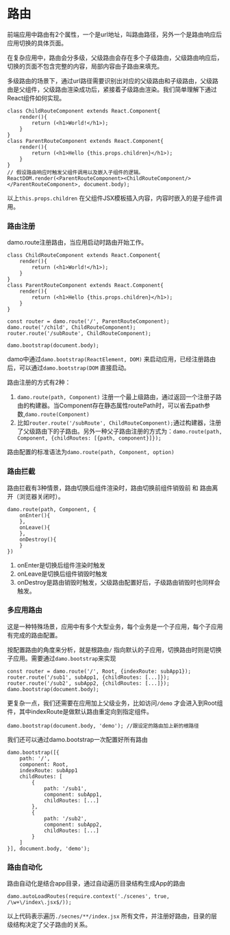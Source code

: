 # 路由

前端应用中路由有2个属性，一个是url地址，叫路由路径，另外一个是路由响应后应用切换的具体页面。

在复杂应用中，路由会分多级，父级路由会存在多个子级路由，父级路由响应后，切换的页面不包含完整的内容，局部内容由子路由来填充。

多级路由的场景下，通过url路径需要识别出对应的父级路由和子级路由，父级路由是父组件，父级路由渲染成功后，紧接着子级路由渲染。我们简单理解下通过React组件如何实现。

```
class ChildRouteComponent extends React.Component{
    render(){
        return (<h1>World!</h1>);
    }
}
class ParentRouteComponent extends React.Component{
    render(){
        return (<h1>Hello {this.props.children}</h1>);
    }
}
// 假设路由响应时触发父组件调用以及嵌入子组件的逻辑。
ReactDOM.render(<ParentRouteComponent><ChildRouteComponent/></ParentRouteComponent>, document.body);
```

以上`this.props.children` 在父组件JSX模板插入内容，内容时嵌入的是子组件调用。

### 路由注册

damo.route注册路由，当应用启动时路由开始工作。

```
class ChildRouteComponent extends React.Component{
    render(){
        return (<h1>World!</h1>);
    }
}
class ParentRouteComponent extends React.Component{
    render(){
        return (<h1>Hello {this.props.children}</h1>);
    }
}

const router = damo.route('/', ParentRouteComponent);
damo.route('/child', ChildRouteComponent);
router.route('/subRoute', ChildRouteComponent);

damo.bootstrap(document.body);
```

damo中通过`damo.bootstrap(ReactElement, DOM)` 来启动应用，已经注册路由后，可以通过`damo.bootstrap(DOM` 直接启动。

路由注册的方式有2种：

1. `damo.route(path, Component)` 注册一个最上级路由，通过返回一个注册子路由的构建器。当Component存在静态属性routePath时，可以省去path参数,`damo.route(Component)`
2. 比如`router.route('/subRoute', ChildRouteComponent);`通过构建器，注册了父级路由下的子路由。另外一种父子路由注册的方式为：`damo.route(path, Component, {childRoutes: [{path, component}]});`

路由配置的标准语法为`damo.route(path, Component, option)`

### 路由拦截

路由拦截有3种情景，路由切换后组件渲染时，路由切换前组件销毁前 和 路由离开（浏览器关闭时）。

```
damo.route(path, Component, {
    onEnter(){
    },
    onLeave(){
    },
    onDestroy(){
    }
})
```

1. onEnter是切换后组件渲染时触发
2. onLeave是切换后组件销毁时触发
3. onDestroy是路由销毁时触发，父级路由配置好后，子级路由销毁时也同样会触发。

### 多应用路由

这是一种特殊场景，应用中有多个大型业务，每个业务是一个子应用，每个子应用有完成的路由配置。

按配置路由的角度来分析，就是根路由`/` 指向默认的子应用，切换路由时则是切换子应用。需要通过`damo.bootstrap`来实现

```
const router = damo.route('/', Root, {indexRoute: subApp1});
router.route('/sub1', subApp1, {childRoutes: [...]});
router.route('/sub2', subApp2, {childRoutes: [...]});
damo.bootstrap(document.body);
```

更复杂一点，我们还需要在应用加上父级业务，比如访问`/demo` 才会进入到Root组件，其中indexRoute是做默认路由重定向到指定组件。

```
damo.bootstrap(document.body, 'demo'); //跟设定的路由加上新的根路径
```

我们还可以通过damo.bootstrap一次配置好所有路由

```
damo.bootstrap([{
    path: '/',
    component: Root,
    indexRoute: subApp1
    childRoutes: [
        {
            path: '/sub1',
            component: subApp1,
            childRoutes: [...]
        },
        {
            path: '/sub2',
            component: subApp2,
            childRoutes: [...]
        }
    ]
}], document.body, 'demo');
```

### 路由自动化

路由自动化是结合app目录，通过自动遍历目录结构生成App的路由

```
damo.autoLoadRoutes(require.context('./scenes', true, /\w+\/index\.jsx$/));
```

以上代码表示遍历`./secnes/**/index.jsx` 所有文件，并注册好路由，目录的层级结构决定了父子路由的关系。



### 



